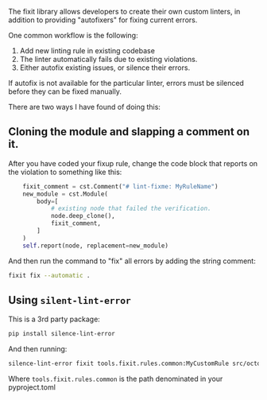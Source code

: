 The fixit library allows developers to create their own custom linters, in
addition to providing "autofixers" for fixing current errors.

One common workflow is the following:

1. Add new linting rule in existing codebase
2. The linter automatically fails due to existing violations.
3. Either autofix existing issues, or silence their errors.

If autofix is not available for the particular linter, errors must be silenced
before they can be fixed manually.

There are two ways I have found of doing this:

## Cloning the module and slapping a comment on it.

After you have coded your fixup rule, change the code block that reports
on the violation to something like this:

```python
    fixit_comment = cst.Comment("# lint-fixme: MyRuleName")
    new_module = cst.Module(
        body=[
            # existing node that failed the verification.
            node.deep_clone(),
            fixit_comment,
        ]
    )
    self.report(node, replacement=new_module)
```

And then run the command to "fix" all errors by adding the string comment:

```sh
fixit fix --automatic .
```

## Using `silent-lint-error`

This is a 3rd party package:

```sh
pip install silence-lint-error
```

And then running:

```sh
silence-lint-error fixit tools.fixit.rules.common:MyCustomRule src/octoenergy/data/models/debt.py
```

Where `tools.fixit.rules.common` is the path denominated in your pyproject.toml
